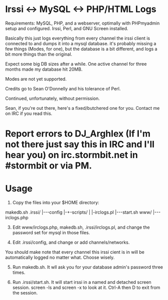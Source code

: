 Irssi <-> MySQL <-> PHP/HTML Logs
=====

Requirements: MySQL, PHP, and a webserver, optimally with PHPmyadmin setup and configured.
Irssi, Perl, and GNU Screen installed.

Basically this just logs everything from every channel the irssi client is connected to and dumps it
into a mysql database. it's probably missing a few things (Modes, for one), but the database is a bit
different, and logs a bit more things than the original. 

Expect some big DB sizes after a while. One active channel for three months made my database hit 20MB.


Modes are not yet supported.

Credits go to Sean O'Donnelly and his tolerance of Perl.

Continued, unfortunately, without permission. 

Sean, if you're out there, here's a fixed/butchered one for you. Contact me on IRC if you read this. 


Report errors to DJ_Arghlex (If I'm not there just say this in IRC and I'll hear you) on irc.stormbit.net in #stormbit or via PM.
==========

Usage
==========

1. Copy the files into your $HOME directory:

makedb.sh
.irssi/
|---config
|-+-scripts/
| |-irclogs.pl
|---start.sh
www/
|---irclogs.php


3. Edit www/irclogs.php, makedb.sh, .irssi/irclogs.pl, and change the password set for mysql in those files.

4. Edit .irssi/config, and change or add channels/networks.

You should make note that every channel this irssi cient is in will be automatically logged no matter what. Choose wisely.

5. Run makedb.sh. It wll ask you for your database admin's password three times.

6. Run .irssi/start.sh. It will start irssi in a named and detached screen session. screen -ls and screen -x <session> to look at it. Ctrl-A then D to exit from the session.


